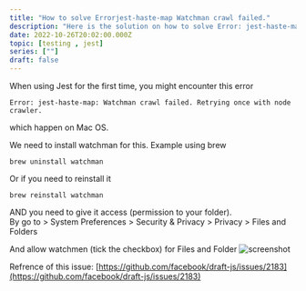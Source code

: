 ```yaml
---
title: "How to solve Errorjest-haste-map Watchman crawl failed."
description: "Here is the solution on how to solve Error: jest-haste-map: Watchman crawl failed. Retrying once with node crawler when running Jest Test"
date: 2022-10-26T20:02:00.000Z
topic: [testing , jest]
series: [""]
draft: false
---
```

When using Jest for the first time, you might encounter this error
```
Error: jest-haste-map: Watchman crawl failed. Retrying once with node crawler.
```

which happen on Mac OS.

We need to install watchman for this. Example using brew
```
brew uninstall watchman
```
Or if you need to reinstall it
```
brew reinstall watchman
```

AND you need to give it access  (permission to your folder).  
By go to > System Preferences > Security & Privacy > Privacy > Files and Folders 

And allow watchmen (tick the checkbox) for Files and Folder
![screenshot](https://i.ibb.co/2sFHPnf/Screen-Shot-2022-10-27-at-16-01-20.png)

Refrence of this issue: [https://github.com/facebook/draft-js/issues/2183](https://github.com/facebook/draft-js/issues/2183)
